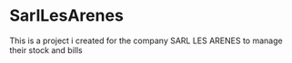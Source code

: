 # SarlLesArenes

This is a project i created for the company SARL LES ARENES to manage their stock and bills 
